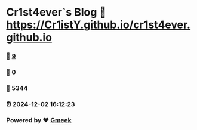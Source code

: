 # Cr1st4ever`s Blog :link: https://Cr1istY.github.io/cr1st4ever.github.io 
### :page_facing_up: [9](https://Cr1istY.github.io/cr1st4ever.github.io/tag.html) 
### :speech_balloon: 0 
### :hibiscus: 5344 
### :alarm_clock: 2024-12-02 16:12:23 
### Powered by :heart: [Gmeek](https://github.com/Meekdai/Gmeek)
